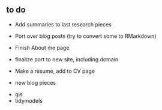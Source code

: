 

## to do

* Add summaries to last research pieces
* Port over blog posts (try to convert some to RMarkdown)
* Finish About me page


* finalize port to new site, including domain

* Make a resume, add to CV page
* new blog pieces
- gis
- tidymodels